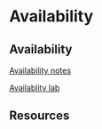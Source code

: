 # Availability

## Availability

[Availability notes](availability_notes.pdf)

[Availablity lab](availability_lab.pdf)

## Resources


